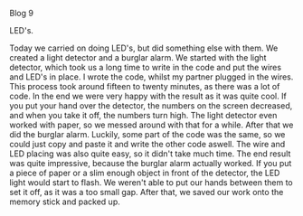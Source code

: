 Blog 9


LED's.

Today we carried on doing LED's, but did something else with them. We created a light detector and a burglar alarm. We started with the light detector, which took us a long time to write in the code and put the wires and LED's in place. I wrote the code, whilst my partner plugged in the wires. This process took around fifteen to twenty minutes, as there was a lot of code. In the end we were very happy with the result as it was quite cool. If you put your hand over the detector, the numbers on the screen decreased, and when you take it off, the numbers turn high. The light detector even worked with paper, so we messed around with that for a while. After that we did the burglar alarm. Luckily, some part of the code was the same, so we could just copy and paste it and write the other code aswell. The wire and LED placing was also quite easy, so it didn't take much time. The end result was quite impressive, because the burglar alarm actually worked. If you put a piece of paper or a slim enough object in front of the detector, the LED light would start to flash. We weren't able to put our hands between them to set it off, as it was a too small gap. After that, we saved our work onto the memory stick and packed up.
